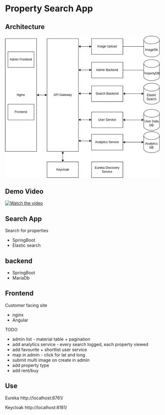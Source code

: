 # Property Search App


## Architecture

![alt text](https://github.com/rjgallac/estatesearch/blob/78252d0648be667e368b03f358c121ec63eb51fe/toplevelarchitecture.drawio.png)


## Demo Video

[![Watch the video](https://img.youtube.com/vi/FXfud3NmZJ0/0.jpg)](https://youtu.be/FXfud3NmZJ0)

## Search App

Search for properties 

- SpringBoot
- Elastic search 

##  backend

- SpringBoot
- MariaDb

## Frontend

Customer facing site

- nginx
- Angular

TODO
- admin list - material table + pagination
- add analytics service - every search logged, each property viewed
- add favourite + shortlist user service
- map in admin - click for lat and long
- submit multi image on create in admin
- add property type
- add rent/buy

## Use

Eureka
http://localhost:8761/

Keycloak
http://localhost:8181/